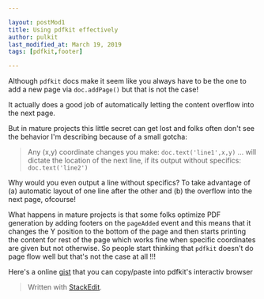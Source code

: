 ```yaml
---

layout: postMod1
title: Using pdfkit effectively
author: pulkit
last_modified_at: March 19, 2019
tags: [pdfkit,footer]

---
```


Although `pdfkit` docs make it seem like you always have to be the one to add a new page via `doc.addPage()` but that is not the case!

It actually does a good job of automatically letting the content overflow into the next page.

But in mature projects this little secret can get lost and folks often don't see the behavior I'm describing because of a small gotcha:
> Any (x,y) coordinate changes you make: `doc.text('line1',x,y)` ... will dictate the location of the next line, if its output without specifics: `doc.text('line2')`

Why would you even output a line without specifics? To take advantage of (a) automatic layout of one line after the other and (b) the overflow into the next page, ofcourse!

What happens in mature projects is that some folks optimize PDF generation by adding footers on the `pageAdded` event and this means that it changes the Y position to the bottom of the page and then starts printing the content for rest of the page which works fine when specific coordinates are given but not otherwise. So people start thinking that `pdfkit` doesn't do page flow well but that's not the case at all !!!

Here's a online [gist]() that you can copy/paste into pdfkit's interactiv browser

> Written with [StackEdit](https://stackedit.io/).
<!--stackedit_data:
eyJoaXN0b3J5IjpbMTEzODc4OTk3MV19
-->